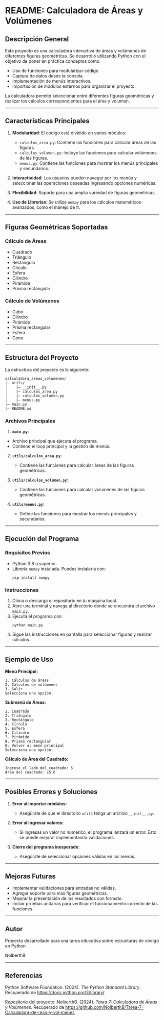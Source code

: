 # README: Calculadora de Áreas y Volúmenes

## Descripción General

Este proyecto es una calculadora interactiva de áreas y volúmenes de diferentes figuras geométricas. Se desarrolló utilizando Python con el objetivo de poner en práctica conceptos como:

- Uso de funciones para modularizar código.
- Captura de datos desde la consola.
- Implementación de menús interactivos.
- Importación de módulos externos para organizar el proyecto.

La calculadora permite seleccionar entre diferentes figuras geométricas y realizar los cálculos correspondientes para el área y volumen.

---

## Características Principales

1. **Modularidad**: El código está dividido en varios módulos:

   - `calculos_area.py`: Contiene las funciones para calcular áreas de las figuras.
   - `calculos_volumen.py`: Incluye las funciones para calcular volúmenes de las figuras.
   - `menus.py`: Contiene las funciones para mostrar los menús principales y secundarios.

2. **Interactividad**: Los usuarios pueden navegar por los menús y seleccionar las operaciones deseadas ingresando opciones numéricas.

3. **Flexibilidad**: Soporte para una amplia variedad de figuras geométricas.

4. **Uso de Librerías**: Se utiliza `numpy` para los cálculos matemáticos avanzados, como el manejo de π.

---

## Figuras Geométricas Soportadas

### **Cálculo de Áreas**

- Cuadrado
- Triángulo
- Rectángulo
- Círculo
- Esfera
- Cilindro
- Pirámide
- Prisma rectangular

### **Cálculo de Volúmenes**

- Cubo
- Cilindro
- Pirámide
- Prisma rectangular
- Esfera
- Cono

---

## Estructura del Proyecto

La estructura del proyecto es la siguiente:

```
calculadora_areas_volumenes/
|— utils/
|    |— __init__.py
|    |— calculos_area.py
|    |— calculos_volumen.py
|    |— menus.py
|— main.py
|— README.md
```

### Archivos Principales

1. **`main.py`**:

- Archivo principal que ejecuta el programa.
- Contiene el loop principal y la gestión de menús.

2. **`utils/calculos_area.py`**:

   - Contiene las funciones para calcular áreas de las figuras geométricas.

3. **`utils/calculos_volumen.py`**:

   - Contiene las funciones para calcular volúmenes de las figuras geométricas.

4. **`utils/menus.py`**:

   - Define las funciones para mostrar los menús principales y secundarios.

---

## Ejecución del Programa

### Requisitos Previos

- Python 3.8 o superior.
- Librería `numpy` instalada. Puedes instalarla con:
  ```
  pip install numpy
  ```

### Instrucciones

1. Clona o descarga el repositorio en tu máquina local.
2. Abre una terminal y navega al directorio donde se encuentra el archivo `main.py`.
3. Ejecuta el programa con:
   ```
   python main.py
   ```
4. Sigue las instrucciones en pantalla para seleccionar figuras y realizar cálculos.

---

## Ejemplo de Uso

**Menú Principal:**

```
1. Cálculos de áreas
2. Cálculos de volúmenes
3. Salir
Selecciona una opción:
```

**Submenú de Áreas:**

```
1. Cuadrado
2. Triángulo
3. Rectángulo
4. Círculo
5. Esfera
6. Cilindro
7. Pirámide
8. Prisma rectangular
0. Volver al menú principal
Selecciona una opción:
```

**Cálculo de Área del Cuadrado:**

```
Ingrese el lado del cuadrado: 5
Área del cuadrado: 25.0
```

---

## Posibles Errores y Soluciones

1. **Error al importar módulos:**

   - Asegúrate de que el directorio `utils` tenga un archivo `__init__.py`.

2. **Error al ingresar valores:**

   - Si ingresas un valor no numérico, el programa lanzará un error. Esto se puede mejorar implementando validaciones.

3. **Cierre del programa inesperado:**

   - Asegúrate de seleccionar opciones válidas en los menús.

---

## Mejoras Futuras

- Implementar validaciones para entradas no válidas.
- Agregar soporte para más figuras geométricas.
- Mejorar la presentación de los resultados con formato.
- Incluir pruebas unitarias para verificar el funcionamiento correcto de las funciones.

---

## Autor

Proyecto desarrollado para una tarea educativa sobre estructuras de código en Python.

NolberthB 

---

## Referencias

Python Software Foundation. (2024). *The Python Standard Library*. Recuperado de https://docs.python.org/3/library/

Repositorio del proyecto: NolberthB. (2024). *Tarea 7: Calculadora de Áreas y Volúmenes*. Recuperado de https://github.com/NolberthB/Tarea-7-Calculadora-de-reas-y-vol-menes

